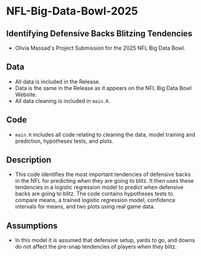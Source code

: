 # NFL-Big-Data-Bowl-2025
## Identifying Defensive Backs Blitzing Tendencies
- Olivia Massad's Project Submission for the 2025 NFL Big Data Bowl.
## Data
- All data is included in the Release.
- Data is the same in the Release as it appears on the NFL Big Data Bowl Website.
- All data cleaning is included in `main.R`.
## Code
- `main.R` includes all code relating to cleaning the data, model training and prediction, hypotheses tests, and plots.
## Description
- This code identifies the most important tendencies of defensive backs in the NFL for predicting when they are going to blitz. It then uses these tendencies in a logistic regression model to predict when defensive backs are going to blitz. The code contains hypotheses tests to compare means, a trained logistic regression model, confidence intervals for means, and two plots using real game data.
## Assumptions
- In this model it is assumed that defensive setup, yards to go, and downs do not affect the pre-snap tendencies of players when they blitz.
